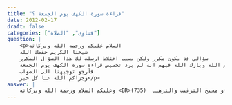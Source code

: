 ```yaml
---
title: "قراءة سورة الكهف يوم الجمعة ؟"
date: 2012-02-17
draft: false
categories: ["فتاوى", "الصلاة"]
question: |
    <p>السلام عليكم ورحمه الله وبركاته 
    شيخنا الكريم حفظك الله 
    سؤالي قد يكون مكرر ولكن بسبب اختلاط ارسلت لك هذا السؤال المكرر
    قد سمعت من بعض الشيوخ حفظهم الله وبارك الله فيهم انه لم يرد تخصيص قراءة سوره الكهف يوم الجمعه
    فأرجو توجيهنا الى الصواب
    وجزاكم الله عنا كل خير</p>
answer: |
    وعليكم السلام ورحمة الله وبركاته <BR>قراءة سورة الكهف يوم الجمعة سنة مستحبة وذلك لما ثبت عن أبى سعيد الخدرى أن النبى صلى الله عليه وسلم قال: (( من قرأ سورة الكهف فى يوم الجمعة أضاء له من النور ما بين الجمعتين ))أخرجه البيهقى (3/249) من طريق الحاكم وهذا فى   المستدرك   (2/368) . واختلف العلماء في رفعه ووقفه ، والصحيح رفعه ، وحتى لو سلم وقفه فمثله لا يقال من قبل الرأي ، كذلك زيادة الجمعة في الحديث صحيحة لأنها زيادة ثقة وليست مخالفة و للحديث شاهد عن ابن عمر نحوه , رواه ابن مردويه فى تفسيره بإسناد لا بأس به كما فى   الترغيب   (1/261). ينظر تخريج الحديث إرواء الغليل (626)و صحيح الترغيب والترهيب  (735). <BR>وفي رواية:  من قرأ سورة الكهف يوم الجمعة أضاء له النور ما بينه وبين البيت العتيق أخرجه البيهقي في  شعب الإِيمان  وغيره، وانظر  الصحيحة  (2651)، و الإرواء  (3/ 94)، و صحيح الترغيب والترهيب  (735).  <BR>وأيضا العمل على هذا عند أهل العلم . والله أعلم .
---
```


